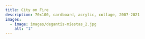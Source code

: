 ```yaml
---
title: City on Fire
description: 70x100, cardboard, acrylic, collage, 2007-2021
images:
  - image: images/degantis-miestas_2.jpg
    alt: "1"
---
```


